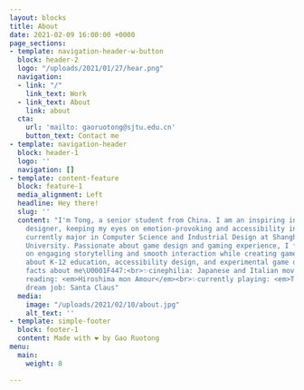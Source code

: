 ```yaml
---
layout: blocks
title: About
date: 2021-02-09 16:00:00 +0000
page_sections:
- template: navigation-header-w-button
  block: header-2
  logo: "/uploads/2021/01/27/hear.png"
  navigation:
  - link: "/"
    link_text: Work
  - link_text: About
    link: about
  cta:
    url: 'mailto: gaoruotong@sjtu.edu.cn'
    button_text: Contact me
- template: navigation-header
  block: header-1
  logo: ''
  navigation: []
- template: content-feature
  block: feature-1
  media_alignment: Left
  headline: Hey there!
  slug: ''
  content: "I'm Tong, a senior student from China. I am an inspiring interactive entertainment
    designer, keeping my eyes on emotion-provoking and accessibility in games.<br><br>I
    currently major in Computer Science and Industrial Design at Shanghai Jiao Tong
    University. Passionate about game design and gaming experience, I focus my attention
    on engaging storytelling and smooth interaction while creating games. I care deeply
    about K-12 education, accessibility design, and experimental game design.<br><br>Interesting
    facts about me\U0001F447:<br>✨cinephilia: Japanese and Italian movie lover<br>✨currently
    reading: <em>Hiroshima mon Amour</em><br>✨currently playing: <em>The Stanley Parable</em><br>✨INFP-T<br>✨childhood
    dream job: Santa Claus"
  media:
    image: "/uploads/2021/02/10/about.jpg"
    alt_text: ''
- template: simple-footer
  block: footer-1
  content: Made with ❤︎ by Gao Ruotong
menu:
  main:
    weight: 8

---
```

